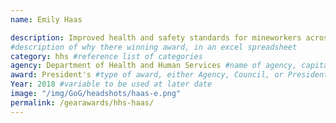 ```yaml
---
name: Emily Haas

description: Improved health and safety standards for mineworkers across the country. Ms. Haas’ research resulted in the creation of industry-wide strategies to improve the health and safety management methods.
#description of why there winning award, in an excel spreadsheet
category: hhs #reference list of categories
agency: Department of Health and Human Services #name of agency, capitalize first letter of each name
award: President's #type of award, either Agency, Council, or President's; this is case sensitive so make sure to match the options listed exactly. This section generates the format of the card
Year: 2018 #variable to be used at later date
image: "/img/GoG/headshots/haas-e.png"
permalink: /gearawards/hhs-haas/
---
```

